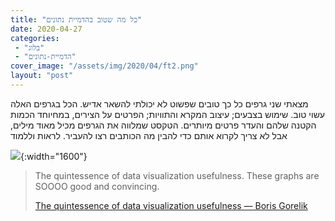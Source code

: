 ```yaml
---
title: "כל מה שטוב בהדמיית נתונים"
date: 2020-04-27
categories: 
 - "בלוג"
 - "הדמיית-נתונים"
cover_image: "/assets/img/2020/04/ft2.png"
layout: "post"
---
```


מצאתי שני גרפים כל כך טובים שפשוט לא יכולתי להשאר אדיש. הכל בגרפים האלה עשוי טוב. שימוש בצבעים; עיצוב המקרא והתוויות; הפרטים על הצירים, במחיוחד הכמות הקטנה שלהם והעדר פרטים מיותרים. הטקסט שמלווה את הגרפים מכיל מאוד מילים, אבל לא צריך לקרוא אותם כדי להבין מה הכותבים רצו להעביר.
לראות וללמוד

![](https://randomstratum.files.wordpress.com/2020/04/ft2.png){:width="1600"}

> The quintessence of data visualization usefulness. These graphs are SOOOO good and convincing.
> 
> [The quintessence of data visualization usefulness — Boris Gorelik](http://gorelik.net/2020/04/27/the-quintessence-of-data-visualization-usefulness/)
